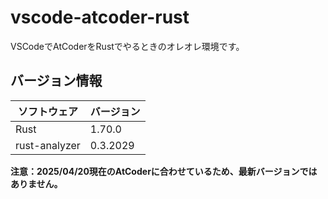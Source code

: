 # vscode-atcoder-rust
VSCodeでAtCoderをRustでやるときのオレオレ環境です。  

## バージョン情報

| ソフトウェア       | バージョン |
|-------------------|-----------|
| Rust              | 1.70.0    |
| rust-analyzer     | 0.3.2029  |

**注意：2025/04/20現在のAtCoderに合わせているため、最新バージョンではありません。**

## 

